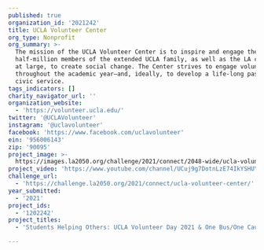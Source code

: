 ```yaml
---
published: true
organization_id: '2021242'
title: UCLA Volunteer Center
org_type: Nonprofit
org_summary: >-
  The mission of the UCLA Volunteer Center is to inspire and engage the near
  half-million members of the extended UCLA family, as well as the LA community
  at large, to create social change. The Center strives to engage volunteers
  throughout the academic year–and, ideally, to develop a life-long passion for
  civic service.
tags_indicators: []
charity_navigator_url: ''
organization_website:
  - 'https://volunteer.ucla.edu/'
twitter: '@UCLAVolunteer'
instagram: '@uclavolunteer'
facebook: 'https://www.facebook.com/uclavolunteer'
ein: '956006143'
zip: '90095'
project_image: >-
  https://images.la2050.org/challenge/2021/connect/2048-wide/ucla-volunteer-center.jpg
project_video: 'https://www.youtube.com/channel/UCuj9g7DotnLzE74IkYSHUYA/videos'
challenge_url:
  - 'https://challenge.la2050.org/2021/connect/ucla-volunteer-center/'
year_submitted:
  - '2021'
project_ids:
  - '1202242'
project_titles:
  - 'Students Helping Others: UCLA Volunteer Day 2021 & One Bus/One Cause'

---
```

